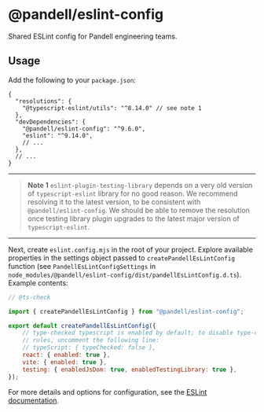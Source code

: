 # @pandell/eslint-config

Shared ESLint config for Pandell engineering teams.

## Usage

Add the following to your `package.json`:

```jsonc
{
  "resolutions": {
    "@typescript-eslint/utils": "^8.14.0" // see note 1
  },
  "devDependencies": {
    "@pandell/eslint-config": "^9.6.0",
    "eslint": "^9.14.0",
    // ...
  },
  // ...
}
```

---

> **Note 1** `eslint-plugin-testing-library` depends on a very old version of `typescript-eslint`
library for no good reason. We recommend resolving it to the latest version, to be
consistent with `@pandell/eslint-config`. We should be able to remove the resolution
once testing library plugin upgrades to the latest major version of `typescript-eslint`.

---

Next, create `eslint.config.mjs` in the root of your project. Explore available properties
in the settings object passed to `createPandellEsLintConfig` function (see `PandellEsLintConfigSettings`
in `node_modules/@pandell/eslint-config/dist/pandellEsLintConfig.d.ts`). Example contents:

```js
// @ts-check

import { createPandellEsLintConfig } from "@pandell/eslint-config";

export default createPandellEsLintConfig({
    // type-checked typescript is enabled by default; to disable type-checking
    // rules, uncomment the following line:
    // typeScript: { typeChecked: false },
    react: { enabled: true },
    vite: { enabled: true },
    testing: { enabledJsDom: true, enabledTestingLibrary: true },
});
```

For more details and options for configuration, see the [ESLint documentation](https://eslint.org/docs/user-guide/configuring/).
